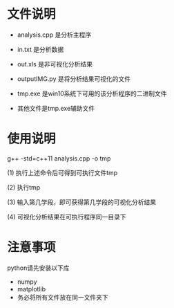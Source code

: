 # 文件说明
* analysis.cpp 是分析主程序

* in.txt 是分析数据
* out.xls 是非可视化分析结果
* outputIMG.py 是将分析结果可视化的文件
* tmp.exe 是win10系统下可用的该分析程序的二进制文件
* 其他文件是tmp.exe辅助文件

# 使用说明
g++ -std=c++11 analysis.cpp -o tmp

(1) 执行上述命令后可得到可执行文件tmp

(2) 执行tmp

(3) 输入第几学段，即可获得第几学段的可视化分析结果

(4) 可视化分析结果在可执行程序同一目录下


# 注意事项
python请先安装以下库
* numpy
* matplotlib
* 务必将所有文件放在同一文件夹下

